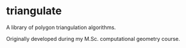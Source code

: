 # triangulate

A library of polygon triangulation algorithms.

Originally developed during my M.Sc. computational geometry course.